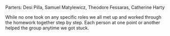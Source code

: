 Parters: Desi Pilla, Samuel Matylewicz, Theodore Fessaras, Catherine Harty

While no one took on any specific roles we all met up and worked through the homework together step by step. Each person 
at one point or another helped the group anytime we got stuck.
